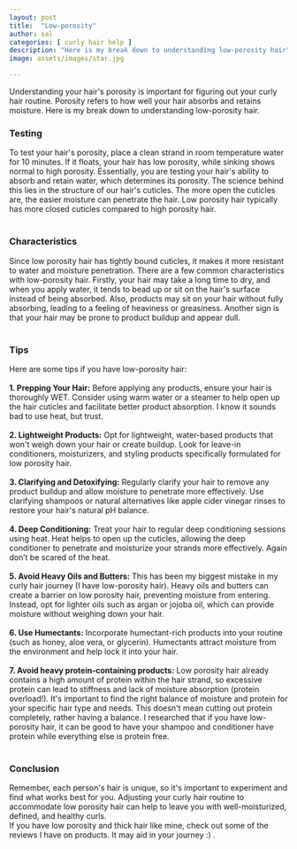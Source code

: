 ```yaml
---
layout: post
title:  "Low-porosity"
author: sal
categories: [ curly hair help ]
description: "Here is my break down to understanding low-porosity hair"
image: assets/images/star.jpg

---
```



Understanding your hair's porosity is important for figuring out your curly hair routine. Porosity refers to how well your hair absorbs and retains moisture. Here is my break down to understanding low-porosity hair.<br>
### Testing
To test your hair's porosity, place a clean strand in room temperature water for 10 minutes. If it floats, your hair has low porosity, while sinking shows normal to high porosity. Essentially, you are testing your hair's ability to absorb and retain water, which determines its porosity. The science behind this lies in the structure of our hair's cuticles. The more open the cuticles are, the easier moisture can penetrate the hair. Low porosity hair typically has more closed cuticles compared to high porosity hair.<br><br>
### Characteristics
Since low porosity hair has tightly bound cuticles, it makes it more resistant to water and moisture penetration. There are a few common characteristics with low-porosity hair. Firstly, your hair may take a long time to dry, and when you apply water, it tends to bead up or sit on the hair's surface instead of being absorbed. Also, products may sit on your hair without fully absorbing, leading to a feeling of heaviness or greasiness. Another sign is that your hair may be prone to product buildup and appear dull.<br><br>
### Tips
Here are some tips if you have low-porosity hair:<br><br>
**1. Prepping Your Hair:** Before applying any products, ensure your hair is thoroughly WET. Consider using warm water or a steamer to help open up the hair cuticles and facilitate better product absorption. I know it sounds bad to use heat, but trust.<br><br>
**2. Lightweight Products:** Opt for lightweight, water-based products that won't weigh down your hair or create buildup. Look for leave-in conditioners, moisturizers, and styling products specifically formulated for low porosity hair.<br><br>
**3. Clarifying and Detoxifying:** Regularly clarify your hair to remove any product buildup and allow moisture to penetrate more effectively. Use clarifying shampoos or natural alternatives like apple cider vinegar rinses to restore your hair's natural pH balance.<br><br>
**4. Deep Conditioning:** Treat your hair to regular deep conditioning sessions using heat. Heat helps to open up the cuticles, allowing the deep conditioner to penetrate and moisturize your strands more effectively. Again don’t be scared of the heat.<br><br>
**5. Avoid Heavy Oils and Butters:** This has been my biggest mistake in my curly hair journey (I have low-porosity hair). Heavy oils and butters can create a barrier on low porosity hair, preventing moisture from entering. Instead, opt for lighter oils such as argan or jojoba oil, which can provide moisture without weighing down your hair.<br><br>
**6. Use Humectants:** Incorporate humectant-rich products into your routine (such as honey, aloe vera, or glycerin). Humectants attract moisture from the environment and help lock it into your hair.<br><br>
**7. Avoid heavy protein-containing products:** Low porosity hair already contains a high amount of protein within the hair strand, so excessive protein can lead to stiffness and lack of moisture absorption (protein overload!). It's important to find the right balance of moisture and protein for your specific hair type and needs. This doesn't mean cutting out protein completely, rather having a balance. I researched that if you have low-porosity hair, it can be good to have your shampoo and conditioner have protein while everything else is protein free.<br><br> 
### Conclusion
Remember, each person's hair is unique, so it's important to experiment and find what works best for you. Adjusting your curly hair routine to accommodate low porosity hair can help to leave you with well-moisturized, defined, and healthy curls.<br>
If you have low porosity and thick hair like mine, check out some of the reviews I have on products. It may aid in your journey :) . 
